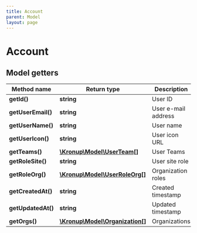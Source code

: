 ```yaml
---
title: Account
parent: Model
layout: page
---
```


# Account

## Model getters

Method name | Return type | Description
------------ | ------------- | -------------
**getId()** | **string** | User ID
**getUserEmail()** | **string** | User e-mail address
**getUserName()** | **string** | User name
**getUserIcon()** | **string** | User icon URL
**getTeams()** | [**\Kronup\Model\UserTeam[]**](../UserTeam) | User Teams
**getRoleSite()** | **string** | User site role
**getRoleOrg()** | [**\Kronup\Model\UserRoleOrg[]**](../UserRoleOrg) | Organization roles
**getCreatedAt()** | **string** | Created timestamp
**getUpdatedAt()** | **string** | Updated timestamp
**getOrgs()** | [**\Kronup\Model\Organization[]**](../Organization) | Organizations

